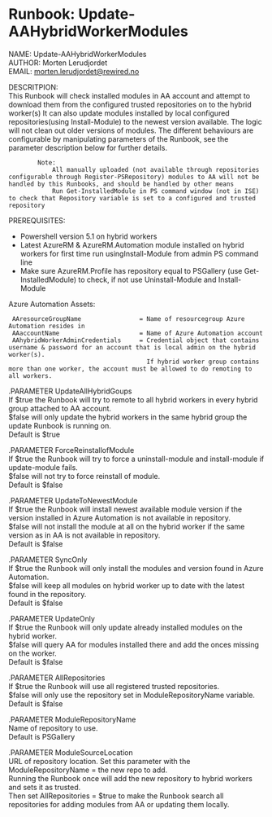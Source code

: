 # Runbook: Update-AAHybridWorkerModules  

NAME:       Update-AAHybridWorkerModules  
AUTHOR:     Morten Lerudjordet  
EMAIL:      morten.lerudjordet@rewired.no  

DESCRITPION:  
This Runbook will check installed modules in AA account and attempt to download them from the configured trusted repositories on to the hybrid worker(s)
            It can also update modules installed by local configured repositories(using Install-Module) to the newest version available.
            The logic will not clean out older versions of modules.
            The different behaviours are configurable by manipulating parameters of the Runbook, see the parameter description below for further details.

            Note:
                All manually uploaded (not available through repositories configurable through Register-PSRepository) modules to AA will not be handled by this Runbooks, and should be handled by other means
                Run Get-InstalledModule in PS command window (not in ISE) to check that Repository variable is set to a configured and trusted repository


PREREQUISITES:  

* Powershell version 5.1 on hybrid workers
* Latest AzureRM & AzureRM.Automation module installed on hybrid workers for first time run usingInstall-Module from admin PS command line
* Make sure AzureRM.Profile has repository equal to PSGallery (use Get-InstalledModule) to check, if not use Uninstall-Module and Install-Module

Azure Automation Assets:  

     AAresourceGroupName                = Name of resourcegroup Azure Automation resides in
     AAaccountName                      = Name of Azure Automation account
     AAhybridWorkerAdminCredentials     = Credential object that contains username & password for an account that is local admin on the hybrid worker(s).
                                          If hybrid worker group contains more than one worker, the account must be allowed to do remoting to all workers.

.PARAMETER UpdateAllHybridGoups  
            If $true the Runbook will try to remote to all hybrid workers in every hybrid group attached to AA account.  
            $false will only update the hybrid workers in the same hybrid group the update Runbook is running on.  
            Default is $true

.PARAMETER ForceReinstallofModule  
            If $true the Runbook will try to force a uninstall-module and install-module if update-module fails.  
            $false will not try to force reinstall of module.  
            Default is $false

.PARAMETER UpdateToNewestModule  
            If $true the Runbook will install newest available module version if the version installed in Azure Automation is not available in repository.  
            $false will not install the module at all on the hybrid worker if the same version as in AA is not available in repository.  
            Default is $false

.PARAMETER SyncOnly  
            If $true the Runbook will only install the modules and version found in Azure Automation.  
            $false will keep all modules on hybrid worker up to date with the latest found in the repository.  
            Default is $false

.PARAMETER UpdateOnly  
            If $true the Runbook will only update already installed modules on the hybrid worker.  
            $false will query AA for modules installed there and add the onces missing on the worker.  
            Default is $false

.PARAMETER AllRepositories  
            If $true the Runbook will use all registered trusted repositories.  
            $false will only use the repository set in ModuleRepositoryName variable.  
            Default is $false

.PARAMETER ModuleRepositoryName  
            Name of repository to use.  
            Default is PSGallery

.PARAMETER ModuleSourceLocation  
            URL of repository location. Set this parameter with the ModuleRepositoryName = the new repo to add.  
            Running the Runbook once will add the new repository to hybrid workers and sets it as trusted.  
            Then set AllRepositories = $true to make the Runbook search all repositories for adding modules from AA or updating them locally.
